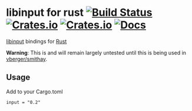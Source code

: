 # libinput for rust [![Build Status](https://travis-ci.org/Smithay/input.rs.svg?branch=master)](https://travis-ci.org/rusty-desktop/input.rs) [![Crates.io](https://img.shields.io/crates/v/input.svg)](https://crates.io/crates/input) [![Crates.io](https://img.shields.io/crates/l/input.svg)](https://crates.io/crates/input) [![Docs](https://img.shields.io/badge/style-matrix-blue.svg?style=flat&label=docs.rs)](https://docs.rs/input/)

[libinput](https://wayland.freedesktop.org/libinput/doc/latest/) bindings for [Rust](https://www.rust-lang.org)

**Warning**: This is and will remain largely untested until this is being used in [vberger/smithay](https://github.com/vberger/smithay).

## Usage

Add to your Cargo.toml
```
input = "0.2"
```
